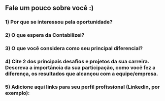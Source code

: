 
## Fale um pouco sobre você :)

### 1) Por que se interessou pela oportunidade? 

### 2) O que espera da Contabilizei? 

### 3) O que você considera como seu principal diferencial? 
 
### 4) Cite 2 dos principais desafios e projetos da sua carreira. Descreva a importância da sua participação, como você fez a diferença, os resultados que alcançou com a equipe/empresa.

### 5) Adicione aqui links para seu perfil profissional (Linkedin, por exemplo):
